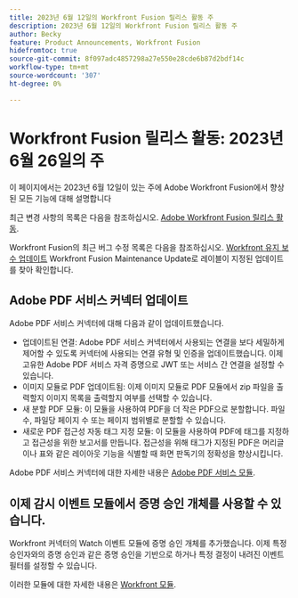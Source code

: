 ```yaml
---
title: 2023년 6월 12일의 Workfront Fusion 릴리스 활동 주
description: 2023년 6월 12일의 Workfront Fusion 릴리스 활동 주
author: Becky
feature: Product Announcements, Workfront Fusion
hidefromtoc: true
source-git-commit: 8f097adc4857298a27e550e28cde6b87d2bdf14c
workflow-type: tm+mt
source-wordcount: '307'
ht-degree: 0%

---
```


# Workfront Fusion 릴리스 활동: 2023년 6월 26일의 주

이 페이지에서는 2023년 6월 12일이 있는 주에 Adobe Workfront Fusion에서 향상된 모든 기능에 대해 설명합니다

최근 변경 사항의 목록은 다음을 참조하십시오. [Adobe Workfront Fusion 릴리스 활동](../../../product-announcements/product-releases/fusion-release-activity/fusion-release-activity.md).

Workfront Fusion의 최근 버그 수정 목록은 다음을 참조하십시오. [Workfront 유지 보수 업데이트](https://experienceleague.adobe.com/docs/workfront-known-issues/releases/current-updates.html) Workfront Fusion Maintenance Update로 레이블이 지정된 업데이트를 찾아 확인합니다.

## Adobe PDF 서비스 커넥터 업데이트

Adobe PDF 서비스 커넥터에 대해 다음과 같이 업데이트했습니다.

* 업데이트된 연결: Adobe PDF 서비스 커넥터에서 사용되는 연결을 보다 세밀하게 제어할 수 있도록 커넥터에 사용되는 연결 유형 및 인증을 업데이트했습니다. 이제 고유한 Adobe PDF 서비스 자격 증명으로 JWT 또는 서비스 간 연결을 설정할 수 있습니다.
* 이미지 모듈로 PDF 업데이트됨: 이제 이미지 모듈로 PDF 모듈에서 zip 파일을 출력할지 이미지 목록을 출력할지 여부를 선택할 수 있습니다.
* 새 분할 PDF 모듈: 이 모듈을 사용하여 PDF을 더 작은 PDF으로 분할합니다. 파일 수, 파일당 페이지 수 또는 페이지 범위별로 분할할 수 있습니다.
* 새로운 PDF 접근성 자동 태그 지정 모듈: 이 모듈을 사용하여 PDF에 태그를 지정하고 접근성을 위한 보고서를 만듭니다. 접근성을 위해 태그가 지정된 PDF은 머리글이나 표와 같은 레이아웃 기능을 식별할 때 화면 판독기의 정확성을 향상시킵니다.

Adobe PDF 서비스 커넥터에 대한 자세한 내용은 [Adobe PDF 서비스 모듈](/help/quicksilver/workfront-fusion/apps-and-their-modules/pdf-modules.md).

## 이제 감시 이벤트 모듈에서 증명 승인 개체를 사용할 수 있습니다.

Workfront 커넥터의 Watch 이벤트 모듈에 증명 승인 개체를 추가했습니다. 이제 특정 승인자와의 증명 승인과 같은 증명 승인을 기반으로 하거나 특정 결정이 내려진 이벤트 필터를 설정할 수 있습니다.

이러한 모듈에 대한 자세한 내용은 [Workfront 모듈](/help/quicksilver/workfront-fusion/apps-and-their-modules/workfront-modules.md#triggers).
